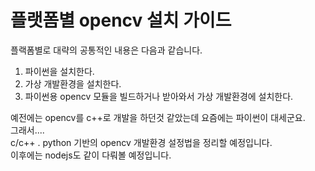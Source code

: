 # 플랫폼별 opencv 설치 가이드 

플랙폼별로 대략의 공통적인 내용은 다음과 같습니다.  
1) 파이썬을 설치한다.
2) 가상 개발환경을 설치한다.
3) 파이썬용 opencv 모듈을 빌드하거나 받아와서 가상 개발환경에 설치한다.

예전에는 opencv를 c++로 개발을 하던것 같았는데 요즘에는 파이썬이 대세군요.  
그래서....  
c/c++ . python 기반의 opencv 개발환경 설정법을 정리할 예정입니다.    
이후에는 nodejs도 같이 다뤄볼 예정입니다.

